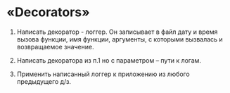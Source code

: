 # «Decorators»

1. Написать декоратор - логгер. Он записывает в файл дату и время вызова функции, имя функции, аргументы, с которыми вызвалась и возвращаемое значение.

2. Написать декоратора из п.1 но с параметром – пути к логам.

3. Применить написанный логгер к приложению из любого предыдущего д/з. 
